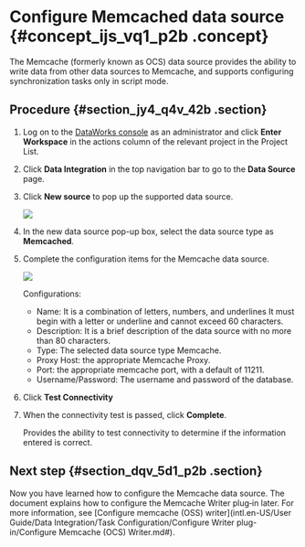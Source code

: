# Configure Memcached data source {#concept_ijs_vq1_p2b .concept}

The Memcache \(formerly known as OCS\) data source provides the ability to write data from other data sources to Memcache, and supports configuring synchronization tasks only in script mode.

## Procedure {#section_jy4_q4v_42b .section}

1.  Log on to the [DataWorks console](https://workbench.data.aliyun.com/console) as an administrator and click **Enter Workspace** in the actions column of the relevant project in the Project List.
2.  Click **Data Integration** in the top navigation bar to go to the **Data Source** page.
3.  Click **New source** to pop up the supported data source.

    ![](http://static-aliyun-doc.oss-cn-hangzhou.aliyuncs.com/assets/img/16205/15367208577544_en-US.png)

4.  In the new data source pop-up box, select the data source type as **Memcached**.
5.  Complete the configuration items for the Memcache data source.

    ![](http://static-aliyun-doc.oss-cn-hangzhou.aliyuncs.com/assets/img/16205/15367208577545_en-US.png)

    Configurations:

    -   Name: It is a combination of letters, numbers, and underlines It must begin with a letter or underline and cannot exceed 60 characters.
    -   Description: It is a brief description of the data source with no more than 80 characters.
    -   Type: The selected data source type Memcache.
    -   Proxy Host: the appropriate Memcache Proxy.
    -   Port: the appropriate memcache port, with a default of 11211.
    -   Username/Password: The username and password of the database.
6.  Click **Test Connectivity**
7.  When the connectivity test is passed, click **Complete**.

    Provides the ability to test connectivity to determine if the information entered is correct.


## Next step {#section_dqv_5d1_p2b .section}

Now you have learned how to configure the Memcache data source. The document explains how to configure the Memcache Writer plug‑in later. For more information, see [Configure memcache \(OSS\) writer](intl.en-US/User Guide/Data Integration/Task Configuration/Configure Writer plug-in/Configure Memcache (OCS) Writer.md#).

